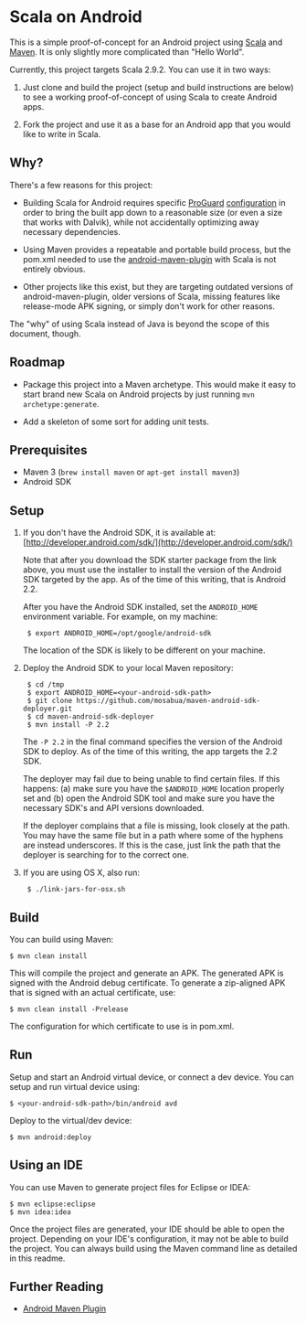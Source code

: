 Scala on Android
==================

This is a simple proof-of-concept for an Android project using [Scala](http://www.scala-lang.org/)
and [Maven](http://code.google.com/p/maven-android-plugin/). It is only slightly
more complicated than "Hello World".

Currently, this project targets Scala 2.9.2. You can use it in two ways:

1. Just clone and build the project (setup and build instructions are below) to see a working
   proof-of-concept of using Scala to create Android apps.

2. Fork the project and use it as a base for an Android app that you would like to write in Scala.

Why?
----
There's a few reasons for this project:

* Building Scala for Android requires specific [ProGuard](http://developer.android.com/guide/developing/tools/proguard.html)
  [configuration](http://proguard.sourceforge.net/index.html#manual/usage.html) in order to bring the built
  app down to a reasonable size (or even a size that works with Dalvik), while not accidentally
  optimizing away necessary dependencies.

* Using Maven provides a repeatable and portable build process, but the pom.xml needed to use
  the [android-maven-plugin](http://code.google.com/p/maven-android-plugin/) with Scala is not
  entirely obvious.

* Other projects like this exist, but they are targeting outdated versions of android-maven-plugin,
  older versions of Scala, missing features like release-mode APK signing, or simply don't work for
  other reasons.

The "why" of using Scala instead of Java is beyond the scope of this document, though.

Roadmap
-------
* Package this project into a Maven archetype. This would make it easy to start brand new Scala on
  Android projects by just running `mvn archetype:generate`.

* Add a skeleton of some sort for adding unit tests.

Prerequisites
-------------
* Maven 3 (`brew install maven` or `apt-get install maven3`)
* Android SDK

Setup
-----
1. If you don't have the Android SDK, it is available at:
   [http://developer.android.com/sdk/](http://developer.android.com/sdk/)

   Note that after you download the SDK starter package from the link
   above, you must use the installer to install the version of the
   Android SDK targeted by the app. As of the time of this writing,
   that is Android 2.2.

   After you have the Android SDK installed, set the `ANDROID_HOME`
   environment variable. For example, on my machine:

        $ export ANDROID_HOME=/opt/google/android-sdk

   The location of the SDK is likely to be different on your machine.

2. Deploy the Android SDK to your local Maven repository:
   
        $ cd /tmp
        $ export ANDROID_HOME=<your-android-sdk-path>
        $ git clone https://github.com/mosabua/maven-android-sdk-deployer.git
        $ cd maven-android-sdk-deployer
        $ mvn install -P 2.2

   The `-P 2.2` in the final command specifies the version of the
   Android SDK to deploy. As of the time of this writing, the app
   targets the 2.2 SDK.

   The deployer may fail due to being unable to find certain files. If this
   happens: (a) make sure you have the `$ANDROID_HOME` location properly set
   and (b) open the Android SDK tool and make sure you have the necessary
   SDK's and API versions downloaded.
 
   If the deployer complains that a file is missing, look closely at
   the path. You may have the same file but in a path where some of
   the hyphens are instead underscores. If this is the case, just link
   the path that the deployer is searching for to the correct one.
 
3. If you are using OS X, also run:

        $ ./link-jars-for-osx.sh

Build
-----
You can build using Maven:

    $ mvn clean install

This will compile the project and generate an APK. The generated APK is
signed with the Android debug certificate. To generate a zip-aligned APK
that is signed with an actual certificate, use:

    $ mvn clean install -Prelease

The configuration for which certificate to use is in pom.xml.

Run
---
Setup and start an Android virtual device, or connect a dev device.
You can setup and run virtual device using:

    $ <your-android-sdk-path>/bin/android avd

Deploy to the virtual/dev device:

    $ mvn android:deploy

Using an IDE
------------
You can use Maven to generate project files for Eclipse or IDEA:

    $ mvn eclipse:eclipse
    $ mvn idea:idea

Once the project files are generated, your IDE should be able to open
the project. Depending on your IDE's configuration, it may not be able
to build the project. You can always build using the Maven command line
as detailed in this readme.

Further Reading
---------------
- [Android Maven Plugin](http://code.google.com/p/maven-android-plugin/)
